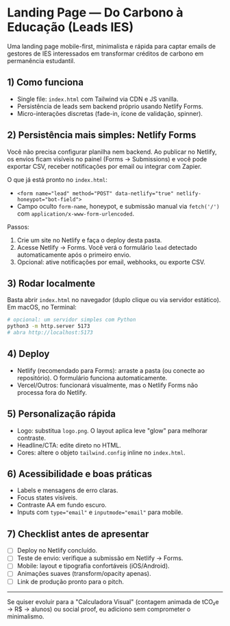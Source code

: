 # Landing Page — Do Carbono à Educação (Leads IES)

Uma landing page mobile-first, minimalista e rápida para captar emails de gestores de IES interessados em transformar créditos de carbono em permanência estudantil.

## 1) Como funciona
- Single file: `index.html` com Tailwind via CDN e JS vanilla.
- Persistência de leads sem backend próprio usando Netlify Forms.
- Micro-interações discretas (fade-in, ícone de validação, spinner).

## 2) Persistência mais simples: Netlify Forms

Você não precisa configurar planilha nem backend. Ao publicar no Netlify, os envios ficam visíveis no painel (Forms → Submissions) e você pode exportar CSV, receber notificações por email ou integrar com Zapier.

O que já está pronto no `index.html`:
- `<form name="lead" method="POST" data-netlify="true" netlify-honeypot="bot-field">`
- Campo oculto `form-name`, honeypot, e submissão manual via `fetch('/')` com `application/x-www-form-urlencoded`.

Passos:
1. Crie um site no Netlify e faça o deploy desta pasta.
2. Acesse Netlify → Forms. Você verá o formulário `lead` detectado automaticamente após o primeiro envio.
3. Opcional: ative notificações por email, webhooks, ou exporte CSV.

## 3) Rodar localmente
Basta abrir `index.html` no navegador (duplo clique ou via servidor estático). Em macOS, no Terminal:

```zsh
# opcional: um servidor simples com Python
python3 -m http.server 5173
# abra http://localhost:5173
```

## 4) Deploy
- Netlify (recomendado para Forms): arraste a pasta (ou conecte ao repositório). O formulário funciona automaticamente.
- Vercel/Outros: funcionará visualmente, mas o Netlify Forms não processa fora do Netlify.

## 5) Personalização rápida
- Logo: substitua `logo.png`. O layout aplica leve "glow" para melhorar contraste.
- Headline/CTA: edite direto no HTML.
- Cores: altere o objeto `tailwind.config` inline no `index.html`.

## 6) Acessibilidade e boas práticas
- Labels e mensagens de erro claras.
- Focus states visíveis.
- Contraste AA em fundo escuro.
- Inputs com `type="email"` e `inputmode="email"` para mobile.

## 7) Checklist antes de apresentar
- [ ] Deploy no Netlify concluído.
- [ ] Teste de envio: verifique a submissão em Netlify → Forms.
- [ ] Mobile: layout e tipografia confortáveis (iOS/Android).
- [ ] Animações suaves (transform/opacity apenas).
- [ ] Link de produção pronto para o pitch.

---
Se quiser evoluir para a "Calculadora Visual" (contagem animada de tCO₂e → R$ → alunos) ou social proof, eu adiciono sem comprometer o minimalismo.